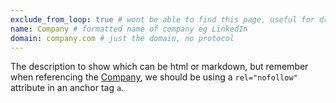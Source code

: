 ```yaml
---
exclude_from_loop: true # wont be able to find this page, useful for draft
name: Company # formatted name of company eg LinkedIn
domain: company.com # just the domain, no protocol
---
```

<!--
   Licensed to the Apache Software Foundation (ASF) under one or more
   contributor license agreements.  See the NOTICE file distributed with
   this work for additional information regarding copyright ownership.
   The ASF licenses this file to You under the Apache License, Version 2.0
   (the "License"); you may not use this file except in compliance with
   the License.  You may obtain a copy of the License at

       http://www.apache.org/licenses/LICENSE-2.0

   Unless required by applicable law or agreed to in writing, software
   distributed under the License is distributed on an "AS IS" BASIS,
   WITHOUT WARRANTIES OR CONDITIONS OF ANY KIND, either express or implied.
   See the License for the specific language governing permissions and
   limitations under the License.
-->

The description to show which can be html or markdown, but remember when referencing the <a class="external-link" href="https://www.company.com/" rel="nofollow">Company</a>, we should be using a `rel="nofollow"` attribute in an anchor tag `a`.
